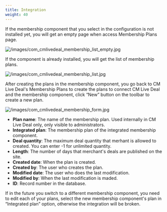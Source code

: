```yaml
---
title: Integration
weight: 40
---
```

If the membership component that you select in the configuration is not installed yet, you will get an empty page when access Membership Plans page.

![/images/com_cmlivedeal_membership_list_empty.jpg](/images/com_cmlivedeal_membership_list_empty.jpg)

If the component is already installed, you will get the list of membership plans.

![/images/com_cmlivedeal_membership_list.jpg](/images/com_cmlivedeal_membership_list.jpg)

After creating the plans in the membership component, you go back to CM Live Deal's Membership Plans to create the plans to connect CM Live Deal and the membership component, click “New” button on the toolbar to create a new plan.

![/images/com_cmlivedeal_membership_form.jpg](/images/com_cmlivedeal_membership_form.jpg)

*   **Plan name**: The name of the membership plan. Used internally in CM Live Deal only, only visible to administrators.
*   **Integrated plan**: The membership plan of the integrated membership component.
*   **Deal quantity**: The maximum deal quantity that merhant is allowed to created. You can enter -1 for unlimited quantity.
*   **Length**: The number of days that merchant's deals are published on the site.
*   **Created date**: When the plan is created.
*   **Created by**: The user who creates the plan.
*   **Modified date**: The user who does the last modification.
*   **Modified by**: When the last modification is maded.
*   **ID**: Record number in the database.

If in the future you switch to a different membership component, you need to edit each of your plans, select the new membership component's plan in “Integrated plan” option, otherwise the integration will be broken.